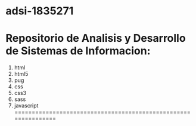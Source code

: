 # adsi-1835271
Repositorio de Analisis y Desarrollo de Sistemas de Informacion:
================================================================
1. html
2. html5
3. pug
4. css
5. css3
6. sass
7. javascript
===============================================================